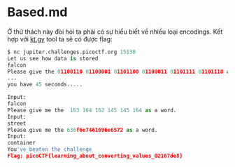 # Based.md

Ở thử thách này đòi hỏi ta phải có sự hiểu biết về nhiều loại encodings. Kết hợp với [kt.gy](http://kt.gy) tool ta sẽ có được flag:

```python
$ nc jupiter.challenges.picoctf.org 15130
Let us see how data is stored
falcon
Please give the 01100110 01100001 01101100 01100011 01101111 01101110 as a word.
...
you have 45 seconds.....

Input:
falcon
Please give me the  163 164 162 145 145 164 as a word.
Input:
street
Please give me the 636f6e7461696e6572 as a word.
Input:
container
You've beaten the challenge
Flag: picoCTF{learning_about_converting_values_02167de8}
```

